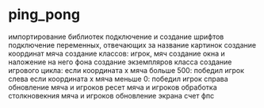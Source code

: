 # ping_pong
импортирование библиотек
подключение и создание шрифтов 
подключение переменных, отвечающих за название картинок 
создание координат мяча
создание классов: игрок, мяч
создание окна и наложение на него фона
создание экземпляров класса
создание игрового цикла:
  если координата х мяча больше 500: 
    победил игрок слева
  если координата х мяча меньше 0: 
    победил игрок справа
  обновление мяча и игроков 
  ресет мяча и игроков 
  обработка столкновекния мяча и игроков 
  обновление экрана 
  счет фпс
